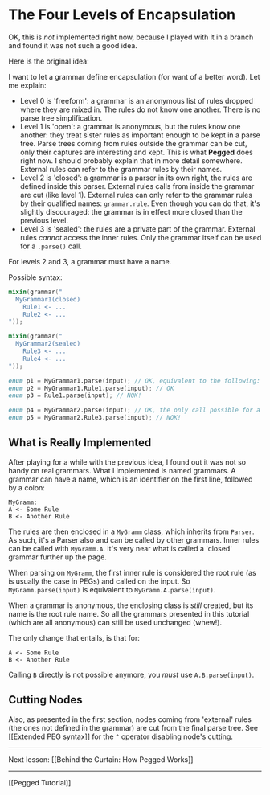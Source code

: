 The Four Levels of Encapsulation
================================

OK, this is *not* implemented right now, because I played with it in a branch and found it was not such a good idea.

Here is the original idea:

I want to let a grammar define encapsulation (for want of a better word). Let me explain:

- Level 0 is 'freeform': a grammar is an anonymous list of rules dropped where they are mixed in. The rules do not know one another. There is no parse tree simplification.
- Level 1 is 'open': a grammar is anonymous, but the rules know one another: they treat sister rules as important enough to be kept in a parse tree. Parse trees coming from rules outside the grammar can be cut, only their captures are interesting and kept. This is what **Pegged** does right now. I should probably explain that in more detail somewhere. External rules can refer to the grammar rules by their names.
- Level 2 is 'closed': a grammar is a parser in its own right, the rules are defined inside this parser. External rules calls from inside the grammar are cut (like level 1). External rules can only refer to the grammar rules by their qualified names: `grammar.rule`. Even though you can do that, it's slightly discouraged: the grammar is in effect more closed than the previous level.
- Level 3 is 'sealed': the rules are a private part of the grammar. External rules *cannot* access the inner rules. Only the grammar itself can be used for a `.parse()` call.

For levels 2 and 3, a grammar must have a name.

Possible syntax:

```d
mixin(grammar("
  MyGrammar1(closed)
    Rule1 <- ...
    Rule2 <- ...
"));

mixin(grammar("
  MyGrammar2(sealed)
    Rule3 <- ...
    Rule4 <- ...
"));

enum p1 = MyGrammar1.parse(input); // OK, equivalent to the following:
enum p2 = MyGrammar1.Rule1.parse(input); // OK
enum p3 = Rule1.parse(input); // NOK!

enum p4 = MyGrammar2.parse(input); // OK, the only call possible for a sealed grammar
enum p5 = MyGrammar2.Rule3.parse(input); // NOK!
```

What is Really Implemented
--------------------------

After playing for a while with the previous idea, I found out it was not so handy on real grammars. What I implemented is named grammars. A grammar can have a name, which is an identifier on the first line, followed by a colon:

```
MyGramm:
A <- Some Rule
B <- Another Rule
```

The rules are then enclosed in a `MyGramm` class, which inherits from `Parser`. As such, it's a Parser also and can be called by other grammars. Inner rules can be called with `MyGramm.A`. It's very near what is called a 'closed' grammar further up the page.

When parsing on `MyGramm`, the first inner rule is considered the root rule (as is usually the case in PEGs) and called on the input. So `MyGramm.parse(input)` is equivalent to `MyGramm.A.parse(input)`.

When a grammar is anonymous, the enclosing class is *still* created, but its name is the root rule name. So all the grammars presented in this tutorial (which are all anonymous) can still be used unchanged (whew!).

The only change that entails, is that for:

```
A <- Some Rule
B <- Another Rule
```

Calling `B` directly is not possible anymore, you *must* use `A.B.parse(input)`.

Cutting Nodes
-------------

Also, as presented in the first section, nodes coming from 'external' rules (the ones not defined in the grammar) are cut from the final parse tree. See [[Extended PEG syntax]] for the `^` operator disabling node's cutting.

* * * *

Next lesson: [[Behind the Curtain: How Pegged Works]]

* * * *

[[Pegged Tutorial]]